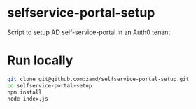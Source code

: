# selfservice-portal-setup
Script to setup AD self-service-portal in an Auth0 tenant


# Run locally 

```bash
git clone git@github.com:zamd/selfservice-portal-setup.git
cd selfservice-portal-setup
npm install
node index.js
```
